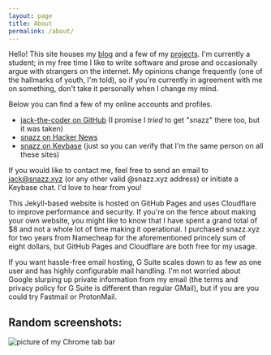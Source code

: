 ```yaml
---
layout: page
title: About
permalink: /about/
---
```


Hello! This site houses my [blog](https://www.snazz.xyz/) and a few of my [projects](https://www.snazz.xyz/projects/). I'm currently a student; in my free time I like to write software and prose and occasionally argue with strangers on the internet. My opinions change frequently (one of the hallmarks of youth, I'm told), so if you're currently in agreement with me on something, don't take it personally when I change my mind. 

Below you can find a few of my online accounts and profiles. 

- [jack-the-coder on GitHub](https://github.com/jack-the-coder) (I promise I *tried* to get "snazz" there too, but it was taken)
- [snazz on Hacker News](https://news.ycombinator.com/user?id=snazz) <!-- - [snazz on Lobsters](https://lobste.rs/u/snazz) - [snazz on GitLab](https://gitlab.com/snazz)-->
- [snazz on Keybase](https://keybase.io/snazz) (just so you can verify that I'm the same person on all these sites)

If you would like to contact me, feel free to send an email to [jack@snazz.xyz](mailto:jack@snazz.xyz) (or any other valid @snazz.xyz address) or initiate a Keybase chat. I'd love to hear from you!

This Jekyll-based website is hosted on GitHub Pages and uses Cloudflare to improve performance and security. If you're on the fence about making your own website, you might like to know that I have spent a grand total of $8 and not a whole lot of time making it operational. I purchased snazz.xyz for two years from Namecheap for the aforementioned princely sum of eight dollars, but GitHub Pages and Cloudflare are both free for my usage. 

If you want hassle-free email hosting, G Suite scales down to as few as one user and has highly configurable mail handling. I'm not worried about Google slurping up private information from my email (the terms and privacy policy for G Suite is different than regular GMail), but if you are you could try Fastmail or ProtonMail. 

## Random screenshots:

![picture of my Chrome tab bar](https://user-images.githubusercontent.com/17338790/74570784-91286180-4f42-11ea-8d76-71f3713f1c3e.png)

